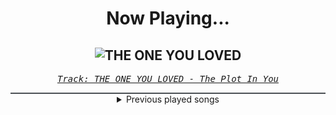 <div align="center"> 
<h1>Now Playing...</h1>

![THE ONE YOU LOVED](https://i.scdn.co/image/ab67616d00001e02197f778e9f68a8ab1d7da3f8)
--
_<samp><a href="https://open.spotify.com/track/556JR8TWeOKA0OH9MJKb6B">Track: THE ONE YOU LOVED - The Plot In You</a></samp>_

<div style="border: 1px #4B5054 solid"></div>
<details>
  <summary>
    Previous played songs
  </summary>
  <table>
    <thead>
      <tr>
        <th>
          Artist
        </th>
        <th>
          Song
        </th>
        <th>
          Link
        </th>
      </tr>
    </thead>
    <tbody>
      <tr><td>The Plot In You</td><td>THE ONE YOU LOVED</td><td><a href="https://open.spotify.com/track/556JR8TWeOKA0OH9MJKb6B">https://open.spotify.com/track/556JR8TWeOKA0OH9MJKb6B</a></td></tr><tr><td>The Pretty Wild</td><td>PARADOX</td><td><a href="https://open.spotify.com/track/4KZUetMsBaYdvWcLQ3bF3x">https://open.spotify.com/track/4KZUetMsBaYdvWcLQ3bF3x</a></td></tr><tr><td>STARSET</td><td>BRAVE NEW WORLD</td><td><a href="https://open.spotify.com/track/7stpbtJzoBx1D38egFeT29">https://open.spotify.com/track/7stpbtJzoBx1D38egFeT29</a></td></tr><tr><td>Orbit Culture</td><td>Nerve</td><td><a href="https://open.spotify.com/track/4ndpzMUyFOx3s0ypOzROeB">https://open.spotify.com/track/4ndpzMUyFOx3s0ypOzROeB</a></td></tr><tr><td>Orbit Culture</td><td>Bloodhound</td><td><a href="https://open.spotify.com/track/2dJHeuvnzVTe3w7tS0Uxgm">https://open.spotify.com/track/2dJHeuvnzVTe3w7tS0Uxgm</a></td></tr><tr><td>Alligatoah</td><td>Der gestichelte Kater - Kapitel 1</td><td><a href="https://open.spotify.com/track/5IwTCsIEXVOlqvJd59GM77">https://open.spotify.com/track/5IwTCsIEXVOlqvJd59GM77</a></td></tr><tr><td>Alligatoah</td><td>Der gestichelte Kater - Kapitel 1</td><td><a href="https://open.spotify.com/track/5IwTCsIEXVOlqvJd59GM77">https://open.spotify.com/track/5IwTCsIEXVOlqvJd59GM77</a></td></tr><tr><td>Thousand Foot Krutch</td><td>E For Extinction</td><td><a href="https://open.spotify.com/track/6MEc4axsWAJsOxu7ySKsHT">https://open.spotify.com/track/6MEc4axsWAJsOxu7ySKsHT</a></td></tr><tr><td>Story Of The Year</td><td>Until the Day I Die</td><td><a href="https://open.spotify.com/track/4w6mSxebOG12tvw1bm9oxu">https://open.spotify.com/track/4w6mSxebOG12tvw1bm9oxu</a></td></tr><tr><td>Soil</td><td>Unreal - Album Version & Radio Edit</td><td><a href="https://open.spotify.com/track/0FT4ChwbqIhNtQuzjRNIh9">https://open.spotify.com/track/0FT4ChwbqIhNtQuzjRNIh9</a></td></tr><tr><td>Celldweller</td><td>One Good Reason</td><td><a href="https://open.spotify.com/track/6WoBce395jFYNVq54HkpUC">https://open.spotify.com/track/6WoBce395jFYNVq54HkpUC</a></td></tr><tr><td>Disturbed</td><td>The Game</td><td><a href="https://open.spotify.com/track/4kpywGFDailKERiDjFUw5Y">https://open.spotify.com/track/4kpywGFDailKERiDjFUw5Y</a></td></tr><tr><td>Asking Alexandria</td><td>Not The American Average</td><td><a href="https://open.spotify.com/track/7MoHtlRxZ2cN9gfKg15eBg">https://open.spotify.com/track/7MoHtlRxZ2cN9gfKg15eBg</a></td></tr><tr><td>Five Finger Death Punch</td><td>Hard to See</td><td><a href="https://open.spotify.com/track/4vzPsfKiHxzOrc8HGxKbsr">https://open.spotify.com/track/4vzPsfKiHxzOrc8HGxKbsr</a></td></tr><tr><td>Bullet For My Valentine</td><td>Hit The Floor</td><td><a href="https://open.spotify.com/track/0UYJv76bj5U3QRghS8wL9e">https://open.spotify.com/track/0UYJv76bj5U3QRghS8wL9e</a></td></tr><tr><td>Five Finger Death Punch</td><td>The Bleeding</td><td><a href="https://open.spotify.com/track/6LRmV5GZUjKLgxi7lBWriQ">https://open.spotify.com/track/6LRmV5GZUjKLgxi7lBWriQ</a></td></tr><tr><td>Carl Orff</td><td>Carmina Burana / Fortuna imperatrix mundi: I. "O Fortuna" - Live from the Forbidden City</td><td><a href="https://open.spotify.com/track/0LT1AhcewOnBZZNqReeZTc">https://open.spotify.com/track/0LT1AhcewOnBZZNqReeZTc</a></td></tr><tr><td>Carl Orff</td><td>Fortuna imperatrix mundi: Fortuna (Chorus)</td><td><a href="https://open.spotify.com/track/2eQicp6HN8q0NlnVEkeyL6">https://open.spotify.com/track/2eQicp6HN8q0NlnVEkeyL6</a></td></tr><tr><td>Deamon</td><td>Wut stoppen</td><td><a href="https://open.spotify.com/track/41rB2b3GvfDk1gVBPvkm9b">https://open.spotify.com/track/41rB2b3GvfDk1gVBPvkm9b</a></td></tr><tr><td>Asking Alexandria</td><td>The Violence</td><td><a href="https://open.spotify.com/track/2xLnCpQUbDL1Vsmfaoj089">https://open.spotify.com/track/2xLnCpQUbDL1Vsmfaoj089</a></td></tr>
    </tbody>
  </table>
</details>

</div>
